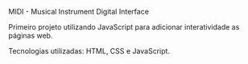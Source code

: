 MIDI - Musical Instrument Digital Interface

Primeiro projeto utilizando JavaScript para adicionar interatividade as páginas web.

Tecnologias utilizadas: HTML, CSS e JavaScript.